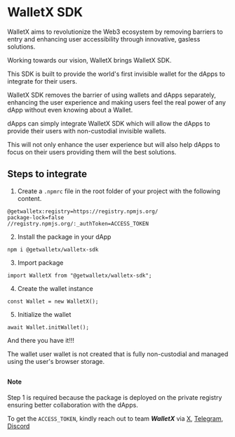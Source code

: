 # WalletX SDK

WalletX aims to revolutionize the Web3 ecosystem by removing barriers to entry and enhancing user accessibility through innovative, gasless solutions.

Working towards our vision, WalletX brings WalletX SDK.

This SDK is built to provide the world's first invisible wallet for the dApps to integrate for their users.

WalletX SDK removes the barrier of using wallets and dApps separately, enhancing the user experience and making users feel the real power of any dApp without even knowing about a Wallet.

dApps can simply integrate WalletX SDK which will allow the dApps to provide their users with non-custodial invisible wallets.

This will not only enhance the user experience but will also help dApps to focus on their users providing them will the best solutions.

## Steps to integrate

1. Create a `.npmrc` file in the root folder of your project with the following content.

```
@getwalletx:registry=https://registry.npmjs.org/
package-lock=false
//registry.npmjs.org/:_authToken=ACCESS_TOKEN
```

2. Install the package in your dApp

```
npm i @getwalletx/walletx-sdk
```

3. Import package

```
import WalletX from "@getwalletx/walletx-sdk";
```

4. Create the wallet instance

```
const Wallet = new WalletX();
```

5. Initialize the wallet

```
await Wallet.initWallet();
```

And there you have it!!!

The wallet user wallet is not created that is fully non-custodial and managed using the user's browser storage.

##

#### Note

Step 1 is required because the package is deployed on the private registry ensuring better collaboration with the dApps.

To get the `ACCESS_TOKEN`, kindly reach out to team **_WalletX_** via [X](https://x.com/getWalletX), [Telegram](https://t.me/getwalletx), [Discord](https://discord.gg/9ZpJ7JMu)
